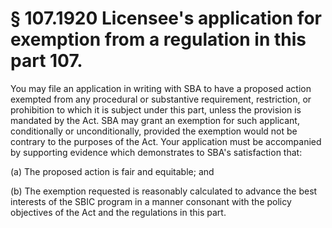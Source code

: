 # § 107.1920   Licensee's application for exemption from a regulation in this part 107.

You may file an application in writing with SBA to have a proposed action exempted from any procedural or substantive requirement, restriction, or prohibition to which it is subject under this part, unless the provision is mandated by the Act. SBA may grant an exemption for such applicant, conditionally or unconditionally, provided the exemption would not be contrary to the purposes of the Act. Your application must be accompanied by supporting evidence which demonstrates to SBA's satisfaction that: 


(a) The proposed action is fair and equitable; and 


(b) The exemption requested is reasonably calculated to advance the best interests of the SBIC program in a manner consonant with the policy objectives of the Act and the regulations in this part. 




